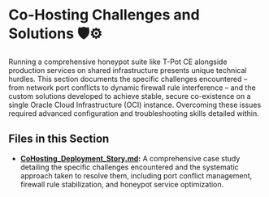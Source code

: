 # Co-Hosting Challenges and Solutions 🛡️⚙️

Running a comprehensive honeypot suite like T-Pot CE alongside production services on shared infrastructure presents unique technical hurdles. This section documents the specific challenges encountered – from network port conflicts to dynamic firewall rule interference – and the custom solutions developed to achieve stable, secure co-existence on a single Oracle Cloud Infrastructure (OCI) instance. Overcoming these issues required advanced configuration and troubleshooting skills detailed within.

## Files in this Section

*   **[CoHosting_Deployment_Story.md](./CoHosting_Deployment_Story.md):** A comprehensive case study detailing the specific challenges encountered and the systematic approach taken to resolve them, including port conflict management, firewall rule stabilization, and honeypot service optimization.